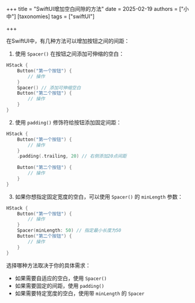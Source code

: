 +++
title = "SwiftUI增加空白间隙的方法"
date = 2025-02-19
authors = ["小中"]
[taxonomies]
tags = ["swiftUI"]

+++

在SwiftUI中，有几种方法可以增加按钮之间的间距：

1. 使用 `Spacer()` 在按钮之间添加可伸缩的空白：

```swift
HStack {
    Button("第一个按钮") {
        // 操作
    }
    Spacer() // 添加可伸缩空白
    Button("第二个按钮") {
        // 操作
    }
}
```

2. 使用 `padding()` 修饰符给按钮添加固定间距：

```swift
HStack {
    Button("第一个按钮") {
        // 操作
    }
    .padding(.trailing, 20) // 右侧添加20点间距
    
    Button("第二个按钮") {
        // 操作
    }
}
```

3. 如果你想指定固定宽度的空白，可以使用 `Spacer()` 的 `minLength` 参数：

```swift
HStack {
    Button("第一个按钮") {
        // 操作
    }
    Spacer(minLength: 50) // 指定最小长度为50
    Button("第二个按钮") {
        // 操作
    }
}
```

选择哪种方法取决于你的具体需求：
- 如果需要自适应的空白，使用 `Spacer()`
- 如果需要固定的间距，使用 `padding()`
- 如果需要特定宽度的空白，使用带 `minLength` 的 `Spacer`
